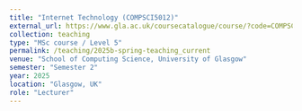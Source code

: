 ```yaml
---
title: "Internet Technology (COMPSCI5012)"
external_url: https://www.gla.ac.uk/coursecatalogue/course/?code=COMPSCI5012
collection: teaching
type: "MSc course / Level 5"
permalink: /teaching/2025b-spring-teaching_current
venue: "School of Computing Science, University of Glasgow"
semester: "Semester 2"
year: 2025
location: "Glasgow, UK"
role: "Lecturer"
---
```

